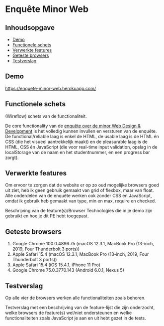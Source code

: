 # Enquête Minor Web

## Inhoudsopgave
- [Demo](#demo)
- [Functionele schets](#functionele-schets)
- [Verwerkte features](#verwerkte-features)
- [Geteste browsers](#geteste-browsers)
- [Testverslag](#testverslag)

## Demo
https://enquete-minor-web.herokuapp.com/

## Functionele schets
(Wireflow) schets van de functionaliteit.

De core functionality van de [enquête over de minor Web Design & Development](https://github.com/cmda-minor-web/browser-technologies-2122/blob/main/usecases/Usecase-enquete.md) is het volledig kunnen invullen en versturen van de enquête. De functional/reliable laag is enkel de HTML, de usable laag is de HTML én CSS (die het visueel aantrekkelijk maakt) en de pleasurable laag is de HTML, CSS én JavaScript (die voor real-time input validation, opslag in de localStorage van de naam en het studentnummer, en een progress bar zorgt).

## Verwerkte features
Om ervoor te zorgen dat de website er op zo oud mogelijke browsers goed uit ziet, heb ik geen gebruik gemaakt van grid of flexbox, maar van float. Alle onderdelen van de enquête werken ook zonder CSS en JavaScript, omdat ik gebruik heb gemaakt van type, min en max, require en checked. 

Beschrijving van de feature(s)/Browser Technologies die in je demo zijn gebruikt en hoe je dit PE hebt toegepast.

## Geteste browsers
1. Google Chrome 100.0.4896.75 (macOS 12.3.1, MacBook Pro (13-inch, 2019, Four Thunderbolt 3 ports))
2. Apple Safari 15.4 (macOS 12.3.1, MacBook Pro (13-inch, 2019, Four Thunderbolt 3 ports))
3. Apple Safari 15.4 (iOS 15.4.1, iPhone 11 Pro)
4. Google Chrome 75.0.3770.143 (Android 6.0.1, Nexus 5)

## Testverslag
Op alle vier de browsers werken alle functionaliteiten zoals behoren.

Testverslag met een beschrijving van de feature-lijst die zijn onderzocht, welke browsers de feature(s) wel/niet ondersteunen en welke functionaliteiten zoals JavaScript je aan en uit hebt gezet in de tests.
